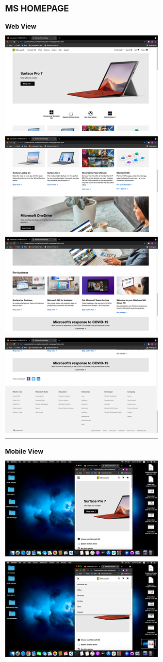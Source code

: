# MS HOMEPAGE

## Web View

![](screenshots/Screenshot%202021-10-24%20at%204.49.08%20AM.png)

![](screenshots/Screenshot%202021-10-24%20at%204.49.22%20AM.png)

![](screenshots/Screenshot%202021-10-24%20at%204.49.31%20AM.png)

![](screenshots/Screenshot%202021-10-24%20at%204.49.42%20AM.png)

---

## Mobile View

![](screenshots/Screenshot%202021-10-24%20at%204.50.13%20AM.png)

![](screenshots/Screenshot%202021-10-24%20at%204.50.16%20AM.png)



